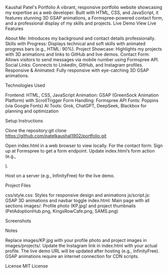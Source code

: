 Kaushal Patel's Portfolio
A vibrant, responsive portfolio website showcasing my expertise as a web developer. Built with HTML, CSS, and JavaScript, it features stunning 3D GSAP animations, a Formspree-powered contact form, and a professional display of my skills and projects.
Live Demo
View Live 
Features

About Me: Introduces my background and contact details professionally.
Skills with Progress: Displays technical and soft skills with animated progress bars (e.g., HTML: 90%).
Project Showcase: Highlights my projects with 3D animations and links to GitHub and live demos.
Contact Form: Allows visitors to send messages via mobile number using Formspree API.
Social Links: Connects to LinkedIn, GitHub, and Instagram profiles.
Responsive & Animated: Fully responsive with eye-catching 3D GSAP animations.

Technologies Used

Frontend: HTML, CSS, JavaScript
Animation: GSAP (GreenSock Animation Platform) with ScrollTrigger
Form Handling: Formspree API
Fonts: Poppins (via Google Fonts)
AI Tools: Grok, ChatGPT, DeepSeek, Blackbox for planning and optimization

Setup Instructions

Clone the repository:git clone https://github.com/patelkaushal1902/portfolio.git


Open index.html in a web browser to view locally.
For the contact form:
Sign up at Formspree to get a form endpoint.
Update index.html’s form action (e.g., <form action="https://formspree.io/f/your-endpoint">).


Host on a server (e.g., InfinityFree) for the live demo.

Project Files

css/style.css: Styles for responsive design and animations
js/script.js: GSAP 3D animations and navbar toggle
index.html: Main page with all sections
images/: Profile photo (KP.jpg) and project thumbnails (PetAdoptionHub.png, KingsRowCafe.png, SAMS.png)

Screenshots

Notes

Replace images/KP.jpg with your profile photo and project images in images/projects/.
Update the Instagram link in index.html with your actual profile.
The live demo URL will be updated after hosting (e.g., InfinityFree).
GSAP animations require an internet connection for CDN scripts.

License
MIT License